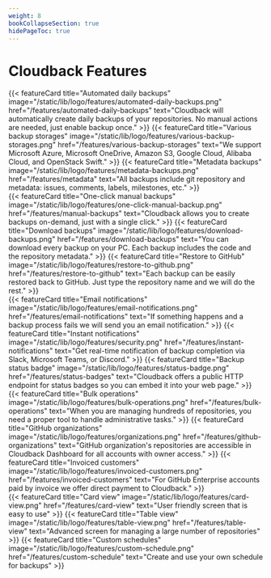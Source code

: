 ```yaml
---
weight: 8
bookCollapseSection: true
hidePageToc: true 
---
```


# Cloudback Features

<div class="flex-row-to-column">
{{< featureCard 
  title="Automated daily backups" 
  image="/static/lib/logo/features/automated-daily-backups.png" 
  href="/features/automated-daily-backups"
  text="Cloudback will automatically create daily backups of your repositories. No manual actions are needed, just enable backup once." >}}
{{< featureCard 
  title="Various backup storages" 
  image="/static/lib/logo/features/various-backup-storages.png" 
  href="/features/various-backup-storages"
  text="We support Microsoft Azure, Microsoft OneDrive, Amazon S3, Google Cloud, Alibaba Cloud, and OpenStack Swift." >}}
{{< featureCard 
  title="Metadata backups" 
  image="/static/lib/logo/features/metadata-backups.png" 
  href="/features/metadata"
  text="All backups include git repository and metadata: issues, comments, labels, milestones, etc." >}}
</div>
<div class="flex-row-to-column">
{{< featureCard 
  title="One-click manual backups" 
  image="/static/lib/logo/features/one-click-manual-backup.png" 
  href="/features/manual-backups"
  text="Cloudback allows you to create backups on-demand, just with a single click." >}}
{{< featureCard 
  title="Download backups" 
  image="/static/lib/logo/features/download-backups.png" 
  href="/features/download-backups"
  text="You can download every backup on your PC. Each backup includes the code and the repository metadata." >}}
{{< featureCard 
  title="Restore to GitHub" 
  image="/static/lib/logo/features/restore-to-github.png" 
  href="/features/restore-to-github"
  text="Each backup can be easily restored back to GitHub. Just type the repository name and we will do the rest." >}}
</div>
<div class="flex-row-to-column">
{{< featureCard 
  title="Email notifications" 
  image="/static/lib/logo/features/email-notifications.png" 
  href="/features/email-notifications"
  text="If something happens and a backup process fails we will send you an email notification." >}}
{{< featureCard 
  title="Instant notifications" 
  image="/static/lib/logo/features/security.png" 
  href="/features/instant-notifications"
  text="Get real-time notification of backup completion via Slack, Microsoft Teams, or Discord." >}}
{{< featureCard 
  title="Backup status badge" 
  image="/static/lib/logo/features/status-badge.png" 
  href="/features/status-badges"
  text="Cloudback offers a public HTTP endpoint for status badges so you can embed it into your web page." >}}
</div>
<div class="flex-row-to-column">
{{< featureCard 
  title="Bulk operations" 
  image="/static/lib/logo/features/bulk-operations.png" 
  href="/features/bulk-operations"
  text="When you are managing hundreds of repositories, you need a proper tool to handle administrative tasks." >}}
{{< featureCard 
  title="GitHub organizations" 
  image="/static/lib/logo/features/organizations.png" 
  href="/features/github-organizations"
  text="GitHub organization's repositories are accessible in Cloudback Dashboard for all accounts with owner access." >}}
{{< featureCard 
  title="Invoiced customers" 
  image="/static/lib/logo/features/invoiced-customers.png" 
  href="/features/invoiced-customers"
  text="For GitHub Enterprise accounts paid by invoice we offer direct payment to Cloudback." >}}  
</div>
<div class="flex-row-to-column">
{{< featureCard 
  title="Card view" 
  image="/static/lib/logo/features/card-view.png" 
  href="/features/card-view"
  text="User friendly screen that is easy to use" >}}
{{< featureCard 
  title="Table view" 
  image="/static/lib/logo/features/table-view.png" 
  href="/features/table-view"
  text="Advanced screen for managing a large number of repositories" >}}
{{< featureCard 
  title="Custom schedules" 
  image="/static/lib/logo/features/custom-schedule.png" 
  href="/features/custom-schedule"
  text="Create and use your own schedule for backups" >}}
</div>
